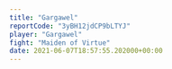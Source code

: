 ```yaml
---
title: "Gargawel"
reportCode: "3yBH12jdCP9bLTYJ"
player: "Gargawel"
fight: "Maiden of Virtue"
date: 2021-06-07T18:57:55.202000+00:00
---
```

